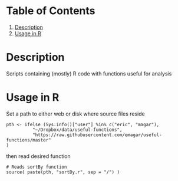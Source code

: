
# Table of Contents

1.  [Description](#org14181a3)
2.  [Usage in R](#org99db7ad)


<a id="org14181a3"></a>

# Description

Scripts containing (mostly) R code with functions useful for analysis


<a id="org99db7ad"></a>

# Usage in R

Set a path to either web or disk where source files reside

    pth <- ifelse (Sys.info()["user"] %in% c("eric", "magar"),
              "~/Dropbox/data/useful-functions",
              "https://raw.githubusercontent.com/emagar/useful-functions/master"
    )

then read desired function

    # Reads sortBy function
    source( paste(pth, "sortBy.r", sep = "/") )

